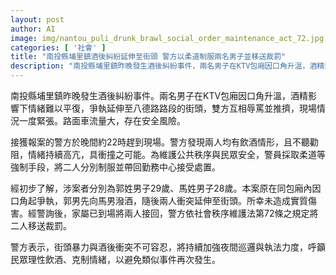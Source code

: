 ```yaml
---
layout: post
author: AI
image: img/nantou_puli_drunk_brawl_social_order_maintenance_act_72.jpg
categories: [ '社會' ]
title: "南投縣埔里鎮酒後糾紛延伸至街頭 警方以柔道制服兩名男子並移送裁罰"
description: "南投縣埔里鎮昨晚發生酒後糾紛事件，兩名男子在KTV包廂因口角升溫，酒精影響下情緒難以平復，爭執延伸至八德路街頭並互相辱罵與推擠。警方於約22時到場，兩人皆有飲酒情形且不聽勸阻，為維護公共秩序採取柔道等強制手段分別制服並帶回勤務中心接受處置，涉案者分別為郭姓29歲、馬姓28歲，家屬到場接回。警方依社會秩序維護法第72條將二人移送裁罰，並強調夜間巡邏執法與民眾理性飲酒的重要。"
---
```

南投縣埔里鎮昨晚發生酒後糾紛事件。兩名男子在KTV包廂因口角升溫，酒精影響下情緒難以平復，爭執延伸至八德路路段的街頭，雙方互相辱罵並推擠，現場情況一度緊張。路面車流量大，存在安全風險。

接獲報案的警方於晚間約22時趕到現場。警方發現兩人均有飲酒情形，且不聽勸阻，情緒持續高亢，具衝撞之可能。為維護公共秩序與民眾安全，警員採取柔道等強制手段，將二人分別制服並帶回勤務中心接受處置。

經初步了解，涉案者分別為郭姓男子29歲、馬姓男子28歲。本案原在同包廂內因口角起爭執，郭男先向馬男潑酒，隨後兩人衝突延伸至街頭。所幸未造成實質傷害。經警詢後，家屬已到場將兩人接回，警方依社會秩序維護法第72條之規定將二人移送裁罰。

警方表示，街頭暴力與酒後衝突不可容忍，將持續加強夜間巡邏與執法力度，呼籲民眾理性飲酒、克制情緒，以避免類似事件再次發生。